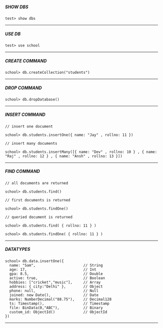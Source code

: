 ##### **SHOW DBS**

```
test> show dbs
```

---

##### **USE DB**

```
test> use school
```

---

##### **CREATE COMMAND**

```
school> db.createCollection("students")
```

---

##### **DROP COMMAND**

```
school> db.dropDatabase()
```

---

##### **INSERT COMMAND**

```
// insert one document

school> db.students.insertOne({ name: "Jay" , rollno: 11 })

// insert many documents

school> db.students.insertMany([{ name: "Dev" , rollno: 10 } , { name: "Raj" , rollno: 12 } , { name: "Ansh" , rollno: 13 }])
```

---

##### **FIND COMMAND**

```
// all documents are returned

school> db.students.find()

// first documents is returned

school> db.students.findOne()

// queried document is returned

school> db.students.find( { rollno: 11 } )

school> db.students.findOne( { rollno: 11 } )
```

---

##### **DATATYPES**

```
school> db.data.insertOne({
  name: "Sam",                      // String
  age: 17,                          // Int
  gpa: 8.5,                         // Double
  active: true,                     // Boolean
  hobbies: ["cricket","music"],     // Array
  address: { city:"Delhi" },        // Object
  phone: null,                      // Null
  joined: new Date(),               // Date
  marks: NumberDecimal("88.75"),    // Decimal128
  ts: Timestamp(),                  // Timestamp
  file: BinData(0,"ABC"),           // Binary
  custom_id: ObjectId()             // ObjectId
})

```

---
